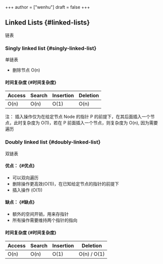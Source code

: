 +++
author = ["wenhu"]
draft = false
+++

## Linked Lists {#linked-lists}

链表


### Singly linked list {#singly-linked-list}

单链表

-   删除节点 O(n)


#### 时间复杂度 {#时间复杂度}

| Access | Search | Insertion | Deletion |
|--------|--------|-----------|----------|
| O(n)   | O(n)   | O(1)      | O(n)     |

注： 插入操作仅为在给定节点 Node 的指针 P 的前提下，在其后面插入一个节点，此时复杂度为 O(1)，若在 P 前面插入一个节点，则复杂度为 O(n), 因为需要遍历


### Doubly linked list {#doubly-linked-list}

双链表


#### 优点： {#优点}

-   可以双向遍历
-   删除操作更高效(O(1))，在已知给定节点的指针的前提下
-   插入操作 (O(1))


#### 缺点： {#缺点}

-   额外的空间开销，用来存指针
-   所有操作需要维持两个指针的指向


#### 时间复杂度 {#时间复杂度}

| Access | Search | Insertion | Deletion    |
|--------|--------|-----------|-------------|
| O(n)   | O(n)   | O(1)      | O(n) / O(1) |
